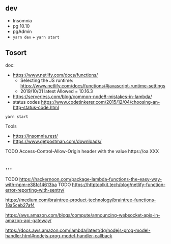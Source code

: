 

## dev

* Insomnia
* pg 10.10
* pgAdmin
* `yarn dev` + `yarn start`


## Tosort
doc:
* https://www.netlify.com/docs/functions/
  * Selecting the JS runtime: https://www.netlify.com/docs/functions/#javascript-runtime-settings
  * 2019/10/01 latest Allowed = 10.16.3
* https://serverless.com/blog/common-node8-mistakes-in-lambda/
* status codes https://www.codetinkerer.com/2015/12/04/choosing-an-http-status-code.html

`yarn start`

Tools
* https://insomnia.rest/
* https://www.getpostman.com/downloads/

TODO  Access-Control-Allow-Origin header with the value https://oa XXX 



## ...
TODO https://hackernoon.com/package-lambda-functions-the-easy-way-with-npm-e38fc14613ba
TODO https://httptoolkit.tech/blog/netlify-function-error-reporting-with-sentry/

https://medium.com/braintree-product-technology/braintree-functions-18a5ceb27af4

https://aws.amazon.com/blogs/compute/announcing-websocket-apis-in-amazon-api-gateway/


https://docs.aws.amazon.com/lambda/latest/dg/nodejs-prog-model-handler.html#nodejs-prog-model-handler-callback
